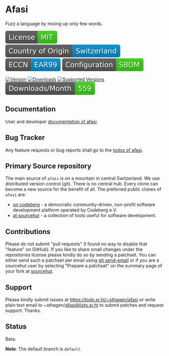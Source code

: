 # Afasi

Fuzz a language by mixing up only few words.

[![License](docs/badges/license-spdx-mit.svg)](https://git.sr.ht/~sthagen/afasi/tree/default/item/LICENSE)
[![Country of Origin](docs/badges/country-of-origin-name-switzerland-neutral.svg)](https://git.sr.ht/~sthagen/afasi/tree/default/item/COUNTRY-OF-ORIGIN)
[![Export Classification Control Number (ECCN)](docs/badges/export-control-classification-number_eccn-ear99-neutral.svg)](https://git.sr.ht/~sthagen/afasi/tree/default/item/EXPORT-CONTROL-CLASSIFICATION-NUMBER)
[![Configuration](docs/badges/configuration-sbom.svg)](https://git.sr.ht/~sthagen/afasi/tree/default/item/docs/third-party/README.md)

[![Version](https://img.shields.io/pypi/v/afasi.svg?style=flat)](https://pypi.python.org/pypi/afasi/)
[![Downloads](https://static.pepy.tech/badge/afasi/month)](https://pepy.tech/project/afasi)
[![Supported Versions](https://img.shields.io/pypi/pyversions/afasi.svg?style=flat)](https://pypi.python.org/pypi/afasi/)
[![Maintenance Status](docs/badges/downloads-per-month.svg)](https://git.sr.ht/~sthagen/afasi/log)

## Documentation

User and developer [documentation of afasi](https://codes.dilettant.life/docs/afasi).

## Bug Tracker

Any feature requests or bug reports shall go to the [todos of afasi](https://todo.sr.ht/~sthagen/afasi).

## Primary Source repository

The main source of `afasi` is on a mountain in central Switzerland.
We use distributed version control (git).
There is no central hub.
Every clone can become a new source for the benefit of all.
The preferred public clones of `afasi` are:

* [on codeberg](https://codeberg.org/sthagen/afasi) - a democratic community-driven, non-profit software development platform operated by Codeberg e.V.
* [at sourcehut](https://git.sr.ht/~sthagen/afasi) - a collection of tools useful for software development.

## Contributions

Please do not submit "pull requests" (I found no way to disable that "feature" on GitHub).
If you like to share small changes under the repositories license please kindly do so by sending a patchset.
You can either send such a patchset per email using [git send-email](https://git-send-email.io) or
if you are a sourcehut user by selecting "Prepare a patchset" on the summary page of your fork at [sourcehut](https://git.sr.ht/).

## Support

Please kindly submit issues at https://todo.sr.ht/~sthagen/afasi or write plain text email to ~sthagen/afasi@lists.sr.ht to submit patches and request support. Thanks.

## Status

Beta.

**Note**: The default branch is `default`.

